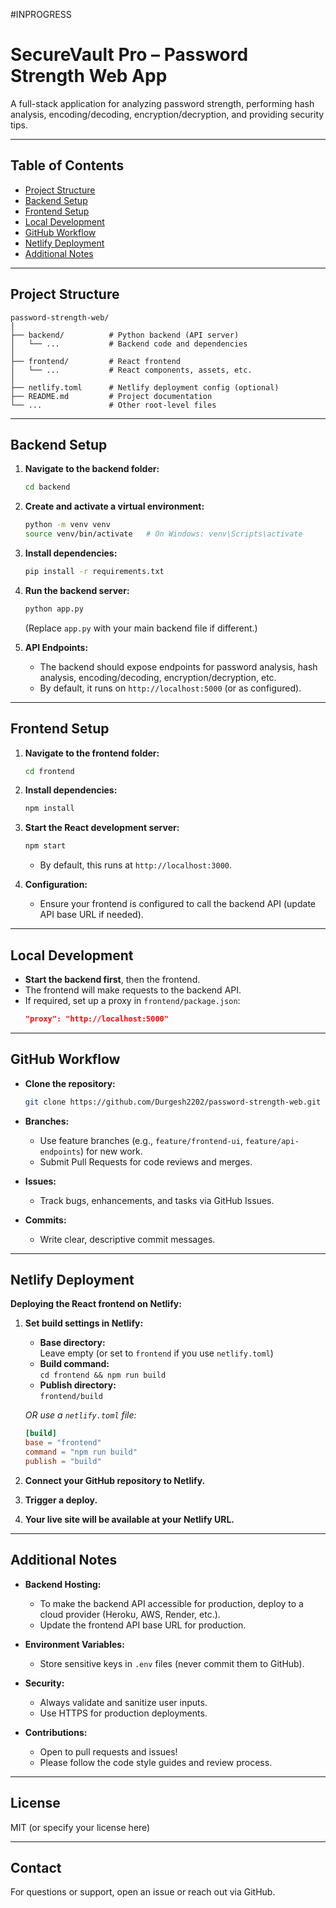 #INPROGRESS 

# SecureVault Pro – Password Strength Web App

A full-stack application for analyzing password strength, performing hash analysis, encoding/decoding, encryption/decryption, and providing security tips.

---

## Table of Contents

- [Project Structure](#project-structure)
- [Backend Setup](#backend-setup)
- [Frontend Setup](#frontend-setup)
- [Local Development](#local-development)
- [GitHub Workflow](#github-workflow)
- [Netlify Deployment](#netlify-deployment)
- [Additional Notes](#additional-notes)

---

## Project Structure

```
password-strength-web/
│
├── backend/          # Python backend (API server)
│   └── ...           # Backend code and dependencies
│
├── frontend/         # React frontend
│   └── ...           # React components, assets, etc.
│
├── netlify.toml      # Netlify deployment config (optional)
├── README.md         # Project documentation
└── ...               # Other root-level files
```

---

## Backend Setup

1. **Navigate to the backend folder:**
   ```bash
   cd backend
   ```

2. **Create and activate a virtual environment:**
   ```bash
   python -m venv venv
   source venv/bin/activate   # On Windows: venv\Scripts\activate
   ```

3. **Install dependencies:**
   ```bash
   pip install -r requirements.txt
   ```

4. **Run the backend server:**
   ```bash
   python app.py
   ```
   (Replace `app.py` with your main backend file if different.)

5. **API Endpoints:**
   - The backend should expose endpoints for password analysis, hash analysis, encoding/decoding, encryption/decryption, etc.
   - By default, it runs on `http://localhost:5000` (or as configured).

---

## Frontend Setup

1. **Navigate to the frontend folder:**
   ```bash
   cd frontend
   ```

2. **Install dependencies:**
   ```bash
   npm install
   ```

3. **Start the React development server:**
   ```bash
   npm start
   ```
   - By default, this runs at `http://localhost:3000`.

4. **Configuration:**
   - Ensure your frontend is configured to call the backend API (update API base URL if needed).

---

## Local Development

- **Start the backend first**, then the frontend.  
- The frontend will make requests to the backend API.
- If required, set up a proxy in `frontend/package.json`:
  ```json
  "proxy": "http://localhost:5000"
  ```

---

## GitHub Workflow

- **Clone the repository:**
  ```bash
  git clone https://github.com/Durgesh2202/password-strength-web.git
  ```

- **Branches:**  
  - Use feature branches (e.g., `feature/frontend-ui`, `feature/api-endpoints`) for new work.
  - Submit Pull Requests for code reviews and merges.

- **Issues:**  
  - Track bugs, enhancements, and tasks via GitHub Issues.

- **Commits:**  
  - Write clear, descriptive commit messages.

---

## Netlify Deployment

**Deploying the React frontend on Netlify:**

1. **Set build settings in Netlify:**
   - **Base directory:**  
     Leave empty (or set to `frontend` if you use `netlify.toml`)
   - **Build command:**  
     `cd frontend && npm run build`
   - **Publish directory:**  
     `frontend/build`

   _OR use a `netlify.toml` file:_
   ```toml
   [build]
   base = "frontend"
   command = "npm run build"
   publish = "build"
   ```

2. **Connect your GitHub repository to Netlify.**
3. **Trigger a deploy.**
4. **Your live site will be available at your Netlify URL.**

---

## Additional Notes

- **Backend Hosting:**  
  - To make the backend API accessible for production, deploy to a cloud provider (Heroku, AWS, Render, etc.).
  - Update the frontend API base URL for production.

- **Environment Variables:**  
  - Store sensitive keys in `.env` files (never commit them to GitHub).

- **Security:**  
  - Always validate and sanitize user inputs.
  - Use HTTPS for production deployments.

- **Contributions:**  
  - Open to pull requests and issues!
  - Please follow the code style guides and review process.

---

## License

MIT (or specify your license here)

---

## Contact

For questions or support, open an issue or reach out via GitHub.
